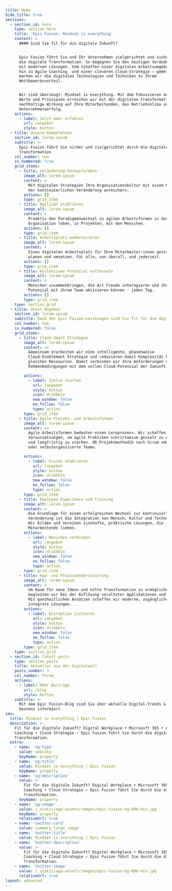 ```yaml
---
title: Home
hide_title: true
sections:
  - section_id: hero
    type: section_hero
    title: 'Epic Fusion: Mindset is everything'
    content: >
      #### Sind Sie fit für die digitale Zukunft?


      Epic Fusion führt Sie und Ihr Unternehmen zielgerichtet und sicher durch
      die digitale Transformation. So begegnen Sie den heutigen Veränderungen
      mit modernen Lösungen. Vom Schaffen einer digitalen Arbeitsumgebung bis
      hin zu Agile Coaching  und einer cleveren Cloud-Strategie – gemeinsam
      machen wir die digitalen Technologien und Techniken zu Ihrem
      Wettbewerbsvorteil. 


      Wir sind überzeugt: Mindset is everything. Mit dem Fokussieren auf Ihre
      Werte und Prinzipien erreichen wir mit der digitalen Transformation eine
      nachhaltige Wirkung auf Ihre Mitarbeitenden, das Betriebsklima und Ihren
      Unternehmenserfolg.
    actions:
      - label: Jetzt mehr erfahren
        url: /angebot
        style: button
  - title: Unsere Kompetenzen
    section_id: lorem-ipsum
    subtitle: >-
      Epic Fusion führt Sie sicher und zielgerichtet durch die digitale
      Transformation
    col_number: two
    is_numbered: true
    grid_items:
      - title: Veränderung herausfordern
        image_alt: lorem-ipsum
        content: >
          Mit digitalen Strategien Ihre Organisationskultur mit einem Mindset
          der kontinuierlichen Veränderung anreichern.
        actions: []
        type: grid_item
      - title: Agilität etablieren
        image_alt: lorem-ipsum
        content: >
          Proaktiv den Paradigmenwechsel zu agilen Arbeitsformen in der
          Organisation leben, in Projekten, mit den Menschen.
        actions: []
        type: grid_item
      - title: Arbeitsplatz modernisieren
        image_alt: lorem-ipsum
        content: >
          Einen digitalen Arbeitsplatz für Ihre Mitarbeiter:innen gestalten,
          planen und umsetzen. Für alle, von überall, und jederzeit.
        actions: []
        type: grid_item
      - title: Kollektives Potenzial entfesseln
        image_alt: lorem-ipsum
        content: >
          Menschen zusammenbringen, die mit Freude interagieren und ihr volles
          Potenzial mit ihrem Team aktivieren können - jeden Tag.
        actions: []
        type: grid_item
    type: section_grid
  - title: Unser Angebot
    section_id: lorem-ipsum
    subtitle: Dank den Epic Fusion-Leistungen sind Sie fit für die digitale Zukunft
    col_number: two
    is_numbered: false
    grid_items:
      - title: Cloud-Smart Strategie
        image_alt: lorem-ipsum
        content: >+
          Gemeinsam erarbeiten wir eine intelligente, phasenweise
          Cloud-Enablement Strategie und reduzieren damit Komplexität bei
          gleichen Ressourcen. Damit verbinden wir Ihre Anforderungen und
          Rahmenbedingungen mit dem vollen Cloud-Potenzial der Zukunft. 

        actions:
          - label: Zyklus starten
            url: /angebot
            style: button
            icon: dribbble
            new_window: false
            no_follow: false
            type: action
        type: grid_item
      - title: Agile Projekt- und Arbeitsformen
        image_alt: lorem-ipsum
        content: >+
          Agile Arbeitsformen bedeuten einen Lernprozess. Wir schaffen die
          Voraussetzungen, um agile Praktiken schrittweise gezielt zu etablieren
          und langfristig zu stärken. Ob Projektmethodik nach Scrum oder Kanban,
          oder selbstorganisierte Teams.

        actions:
          - label: Vision etablieren
            url: /angebot
            style: button
            icon: dribbble
            new_window: false
            no_follow: false
            type: action
        type: grid_item
      - title: Employee Experience und Training
        image_alt: lorem-ipsum
        content: >
          Die Grundlage für einen erfolgreichen Wechsel zur kontinuierlichen
          Veränderung ist die Integration von Mensch, Kultur und Technologie.
          Wir bilden und vereinen sinnhafte, praktische Lösungen, die
          Mitarbeitende lieben.
        actions:
          - label: Menschen verbinden
            url: /angebot
            style: button
            icon: dribbble
            new_window: false
            no_follow: false
            type: action
        type: grid_item
      - title: App- und Prozessmodernisierung
        image_alt: lorem-ipsum
        content: >
          Um Raum für neue Ideen und echte Transformation zu ermöglichen,
          begleiten wir bei der Auflösung veralteter Applikationen und Prozesse.
          Mit ganzheitlichen Ansätzen schaffen wir moderne, zugängliche und
          integrale Lösungen.
        actions:
          - label: Disruption initieren
            url: /angebot
            style: button
            icon: dribbble
            new_window: false
            no_follow: false
            type: action
        type: grid_item
    type: section_grid
  - section_id: latest-posts
    type: section_posts
    title: Aktuelles aus der Digitalwelt
    posts_number: 3
    col_number: three
    actions:
      - label: Mehr Beiträge
        url: /blog
        style: button
    subtitle: >-
      Mit dem Epic Fusion-Blog sind Sie über aktuelle Digital-Trends & Tools
      bestens informiert
seo:
  title: Mindset is everything | Epic Fusion
  description: >-
    Fit für die digitale Zukunft? Digital Workplace • Microsoft 365 • Agile
    Coaching • Cloud Strategie ✓ Epic Fusion führt Sie durch die digitale
    Transformation.
  extra:
    - name: 'og:type'
      value: website
      keyName: property
    - name: 'og:title'
      value: Mindset is everything | Epic Fusion
      keyName: property
    - name: 'og:description'
      value: >-
        Fit für die digitale Zukunft? Digital Workplace • Microsoft 365 • Agile
        Coaching • Cloud Strategie ✓ Epic Fusion führt Sie durch die digitale
        Transformation.
      keyName: property
    - name: 'og:image'
      value: /_static/app-assets/images/epic-fusion-bg-800-min.jpg
      keyName: property
      relativeUrl: true
    - name: 'twitter:card'
      value: summary_large_image
    - name: 'twitter:title'
      value: Mindset is everything | Epic Fusion
    - name: 'twitter:description'
      value: >-
        Fit für die digitale Zukunft? Digital Workplace • Microsoft 365 • Agile
        Coaching • Cloud Strategie ✓ Epic Fusion führt Sie durch die digitale
        Transformation.
    - name: 'twitter:image'
      value: /_static/app-assets/images/epic-fusion-bg-800-min.jpg
      relativeUrl: true
layout: advanced
---
```

